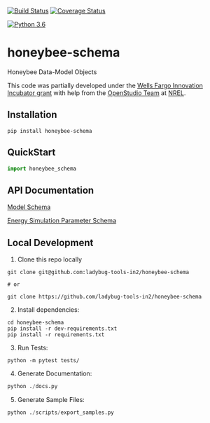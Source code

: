 [![Build Status](https://travis-ci.org/ladybug-tools-in2/honeybee-schema.svg?branch=master)](https://travis-ci.org/ladybug-tools-in2/honeybee-schema)
[![Coverage Status](https://coveralls.io/repos/github/ladybug-tools-in2/honeybee-schema/badge.svg?branch=master)](https://coveralls.io/github/ladybug-tools-in2/honeybee-schema)

[![Python 3.6](https://img.shields.io/badge/python-3.6-blue.svg)](https://www.python.org/downloads/release/python-360/)

# honeybee-schema

Honeybee Data-Model Objects

This code was partially developed under the [Wells Fargo Innovation Incubator grant](https://newsroom.wf.com/press-release/community/five-clean-tech-startups-added-wells-fargo-innovation-incubator) with help from the
[OpenStudio Team](https://github.com/NREL/OpenStudio) at [NREL](https://www.nrel.gov/).

## Installation
```console
pip install honeybee-schema
```

## QuickStart
```python
import honeybee_schema

```

## API Documentation

[Model Schema](https://ladybug-tools-in2.github.io/honeybee-schema/model.html)

[Energy Simulation Parameter Schema](https://ladybug-tools-in2.github.io/honeybee-schema/simulation-parameter.html)

## Local Development
1. Clone this repo locally
```console
git clone git@github.com:ladybug-tools-in2/honeybee-schema

# or

git clone https://github.com/ladybug-tools-in2/honeybee-schema
```
2. Install dependencies:
```console
cd honeybee-schema
pip install -r dev-requirements.txt
pip install -r requirements.txt
```

3. Run Tests:
```console
python -m pytest tests/
```

4. Generate Documentation:
```python
python ./docs.py
```

5. Generate Sample Files:
```python
python ./scripts/export_samples.py
```
